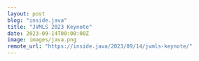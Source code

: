 ```yaml
---
layout: post
blog: "inside.java"
title: "JVMLS 2023 Keynote"
date: 2023-09-14T00:00:00Z
image: images/java.png
remote_url: "https://inside.java/2023/09/14/jvmls-keynote/"
---
```

